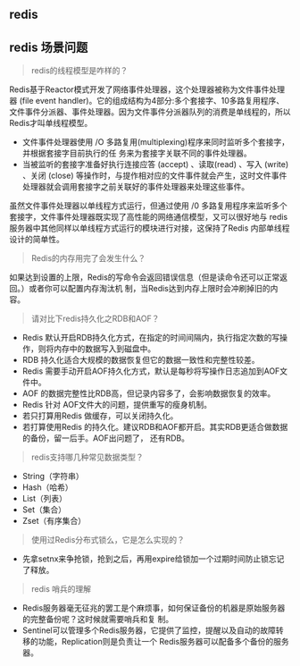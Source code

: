 ## redis

## redis 场景问题

>  redis的线程模型是咋样的？

Redis基于Reactor模式开发了网络事件处理器，这个处理器被称为文件事件处理器 (file event handler)。它的组成结构为4部分:多个套接字、10多路复用程序、文件事件分派器、事件处理器。因为文件事件分派器队列的消费是单线程的，所以Redis才叫单线程模型。
* 文件事件处理器使用 /O 多路复用(multiplexing)程序来同时监听多个套接字，并根据套接字目前执行的任
务来为套接字关联不同的事件处理器。
* 当被监听的套接字准备好执行连接应答 (accept) 、读取(read) 、写入 (write) 、关闭 (close) 等操作时，与提作相对应的文件事件就会产生，这时文件事件处理器就会调用套接字之前关联好的事件处理器来处理这些事件。

虽然文件事件处理器以单线程方式运行，但通过使用 /0 多路复用程序来监听多个套接字，文件事件处理器既实现了高性能的网络通信模型，又可以很好地与 redis 服务器中其他同样以单线程方式运行的模块进行对接，这保持了Redis 内部单线程设计的简单性。

> Redis的内存用完了会发生什么？

如果达到设置的上限，Redis的写命令会返回错误信息（但是读命令还可以正常返回。）或者你可以配置内存淘汰机
制，当Redis达到内存上限时会冲刷掉旧的内容。

> 请对比下redis持久化之RDB和AOF？

* Redis 默认开启RDB持久化方式，在指定的时间间隔内，执行指定次数的写操作，则将内存中的数据写入到磁盘中。
* RDB 持久化适合大规模的数据恢复但它的数据一致性和完整性较差。
* Redis 需要手动开启AOF持久化方式，默认是每秒将写操作日志追加到AOF文件中。
* AOF 的数据完整性比RDB高，但记录内容多了，会影响数据恢复的效率。
* Redis 针对 AOF文件大的问题，提供重写的瘦身机制。
* 若只打算用Redis 做缓存，可以关闭持久化。
* 若打算使用Redis 的持久化。建议RDB和AOF都开启。其实RDB更适合做数据的备份，留一后手。AOF出问题了，
还有RDB。

> redis支持哪几种常见数据类型？

* String（字符串）
* Hash（哈希）
* List（列表）
* Set（集合）
* Zset（有序集合）

> 使用过Redis分布式锁么，它是怎么实现的？

* 先拿setnx来争抢锁，抢到之后，再用expire给锁加一个过期时间防止锁忘记了释放。


> redis 哨兵的理解

* Redis服务器毫无征兆的罢工是个麻烦事，如何保证备份的机器是原始服务器的完整备份呢？这时候就需要哨兵和复
制。
* Sentinel可以管理多个Redis服务器，它提供了监控，提醒以及自动的故障转移的功能，Replication则是负责让一个
Redis服务器可以配备多个备份的服务器。 
